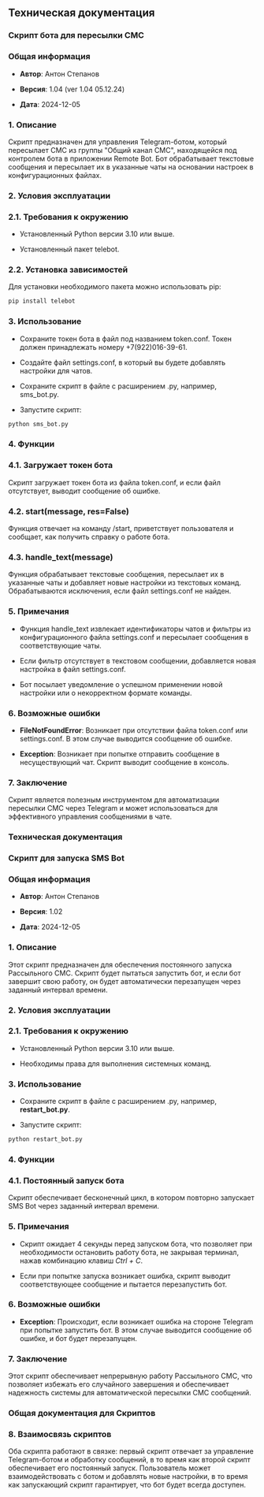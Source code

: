 ## Техническая документация

### Скрипт бота для пересылки СМС

### Общая информация

- **Автор**: Антон Степанов

- **Версия**: 1.04 (ver 1.04 05.12.24)

- **Дата**: 2024-12-05

### 1. Описание

Скрипт предназначен для управления Telegram-ботом, который пересылает СМС из группы "Общий канал СМС", находящейся под контролем бота в приложении Remote Bot. Бот обрабатывает текстовые сообщения и пересылает их в указанные чаты на основании настроек в конфигурационных файлах.

### 2. Условия эксплуатации

### 2.1. Требования к окружению

- Установленный Python версии 3.10 или выше.

- Установленный пакет telebot.

### 2.2. Установка зависимостей

Для установки необходимого пакета можно использовать pip:

```bash
pip install telebot
```

### 3. Использование

- Сохраните токен бота в файл под названием token.conf. Токен должен принадлежать номеру +7(922)016-39-61.

- Создайте файл settings.conf, в который вы будете добавлять настройки для чатов.

- Сохраните скрипт в файле с расширением .py, например, sms_bot.py.

- Запустите скрипт:

```bash
python sms_bot.py
```

### 4. Функции

### 4.1. Загружает токен бота

Скрипт загружает токен бота из файла token.conf, и если файл отсутствует, выводит сообщение об ошибке.

### 4.2. start(message, res=False)

Функция отвечает на команду /start, приветствует пользователя и сообщает, как получить справку о работе бота.

### 4.3. handle_text(message)

Функция обрабатывает текстовые сообщения, пересылает их в указанные чаты и добавляет новые настройки из текстовых команд. Обрабатываются исключения, если файл settings.conf не найден.

### 5. Примечания

- Функция handle_text извлекает идентификаторы чатов и фильтры из конфигурационного файла settings.conf и пересылает сообщения в соответствующие чаты.

- Если фильтр отсутствует в текстовом сообщении, добавляется новая настройка в файл settings.conf.

- Бот посылает уведомление о успешном применении новой настройки или о некорректном формате команды.

### 6. Возможные ошибки

- **FileNotFoundError**: Возникает при отсутствии файла token.conf или settings.conf. В этом случае выводится сообщение об ошибке.

- **Exception**: Возникает при попытке отправить сообщение в несуществующий чат. Скрипт выводит сообщение в консоль.

### 7. Заключение

Скрипт является полезным инструментом для автоматизации пересылки СМС через Telegram и может использоваться для эффективного управления сообщениями в чате.



### Техническая документация

### Скрипт для запуска SMS Bot

### Общая информация

- **Автор**: Антон Степанов

- **Версия**: 1.02

- **Дата**: 2024-12-05

### 1. Описание

Этот скрипт предназначен для обеспечения постоянного запуска Рассыльного СМС. Скрипт будет пытаться запустить бот, и если бот завершит свою работу, он будет автоматически перезапущен через заданный интервал времени.

### 2. Условия эксплуатации

### 2.1. Требования к окружению

- Установленный Python версии 3.10 или выше.

- Необходимы права для выполнения системных команд.

### 3. Использование

- Сохраните скрипт в файле с расширением .py, например, **restart_bot.py**.

- Запустите скрипт:

```bash
python restart_bot.py
```

### 4. Функции

### 4.1. Постоянный запуск бота

Скрипт обеспечивает бесконечный цикл, в котором повторно запускает SMS Bot через заданный интервал времени.

### 5. Примечания

- Скрипт ожидает 4 секунды перед запуском бота, что позволяет при необходимости остановить работу бота, не закрывая терминал, нажав комбинацию клавиш *Ctrl + C*.

- Если при попытке запуска возникает ошибка, скрипт выводит соответствующее сообщение и пытается перезапустить бот.

### 6. Возможные ошибки

- **Exception**: Происходит, если возникает ошибка на стороне Telegram при попытке запустить бот. В этом случае выводится сообщение об ошибке, и бот будет перезапущен.

### 7. Заключение

Этот скрипт обеспечивает непрерывную работу Рассыльного СМС, что позволяет избежать его случайного завершения и обеспечивает надежность системы для автоматической пересылки СМС сообщений.



### Общая документация для Скриптов

### 8. Взаимосвязь скриптов

Оба скрипта работают в связке: первый скрипт отвечает за управление Telegram-ботом и обработку сообщений, в то время как второй скрипт обеспечивает его постоянный запуск. Пользователь может взаимодействовать с ботом и добавлять новые настройки, в то время как запускающий скрипт гарантирует, что бот будет всегда доступен.
